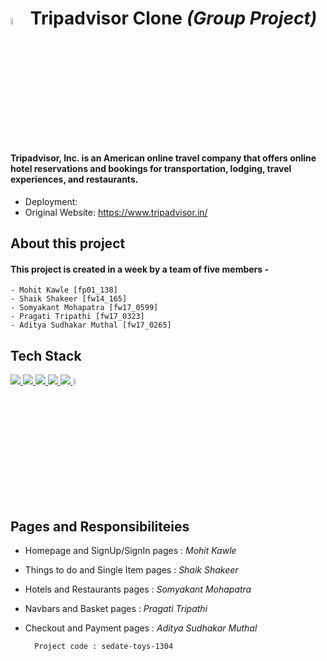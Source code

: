 # <img src="https://th.bing.com/th/id/R.64edfb9d4a014a1cf69bb5422b2fcf18?rik=fgVkeYAUY7F4ZQ&riu=http%3a%2f%2flogok.org%2fwp-content%2fuploads%2f2020%2f01%2fTripadvisor-logo-2020.png&ehk=s1QmUSntYCN1Uuud5tlrunHm%2b9Waq2DzVHRDMLVBhSM%3d&risl=&pid=ImgRaw&r=0" width="5%"/> **Tripadvisor Clone** _(Group Project)_

#### Tripadvisor, Inc. is an American online travel company that offers online hotel reservations and bookings for transportation, lodging, travel experiences, and restaurants.

- Deployment:
- Original Website: https://www.tripadvisor.in/

## About this project

#### This project is created in a week by a team of five members -

    - Mohit Kawle [fp01_138]
    - Shaik Shakeer [fw14_165]
    - Somyakant Mohapatra [fw17_0599]
    - Pragati Tripathi [fw17_0323]
    - Aditya Sudhakar Muthal [fw17_0265]

## Tech Stack

<p align="left">
    <a href="https://reactjs.org/" target="_blank"> 
        <img src="https://img.icons8.com/color/48/000000/react-native.png"/> 
    </a>
    <a href="https://redux.js.org" target="_blank"> 
        <img src="https://img.icons8.com/color/48/000000/redux.png"/> 
    </a>
    <a href="https://www.w3.org/html/" target="_blank"> 
        <img src="https://img.icons8.com/color/48/000000/html-5.png"/> 
    </a>
    <a href="https://www.w3schools.com/css/" target="_blank"> 
        <img src="https://img.icons8.com/color/48/000000/css3.png"/> 
    </a>
    <a href="https://developer.mozilla.org/en-US/docs/Web/JavaScript" target="_blank"> 
        <img src="https://img.icons8.com/color/48/000000/javascript.png"/> 
    </a>
   <a href="https://chakra-ui.com/getting-started" target="_blank"> 
        <img src="https://img.icons8.com/color/344/chakra-ui.png" width="5%"/> 
    </a>
</p>

## Pages and Responsibiliteies

- Homepage and SignUp/SignIn pages : _Mohit Kawle_
- Things to do and Single Item pages : _Shaik Shakeer_
- Hotels and Restaurants pages : _Somyakant Mohapatra_
- Navbars and Basket pages : _Pragati Tripathi_
- Checkout and Payment pages : _Aditya Sudhakar Muthal_

        Project code : sedate-toys-1304
